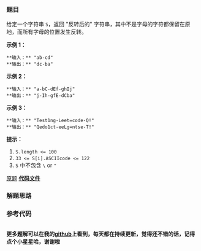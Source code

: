 ### 题目
给定一个字符串 `S`，返回 "反转后的" 字符串，其中不是字母的字符都保留在原地，而所有字母的位置发生反转。



**示例 1：**

    
    
    **输入：** "ab-cd"
    **输出：** "dc-ba"
    

**示例 2：**

    
    
    **输入：** "a-bC-dEf-ghIj"
    **输出：** "j-Ih-gfE-dCba"
    

**示例 3：**

    
    
    **输入：** "Test1ng-Leet=code-Q!"
    **输出：** "Qedo1ct-eeLg=ntse-T!"
    



**提示：**

  1. `S.length <= 100`
  2. `33 <= S[i].ASCIIcode <= 122` 
  3. `S` 中不包含 `\` or `"`

[原题](https://leetcode-cn.com/problems/reverse-only-letters/)    **[代码文件]()**


### 解题思路




### 参考代码

```go


```




**更多题解可以在我的[github](https://github.com/LZH139/leetcode_Go)上看到，每天都在持续更新，觉得还不错的话，记得点个小星星哈，谢谢啦**
